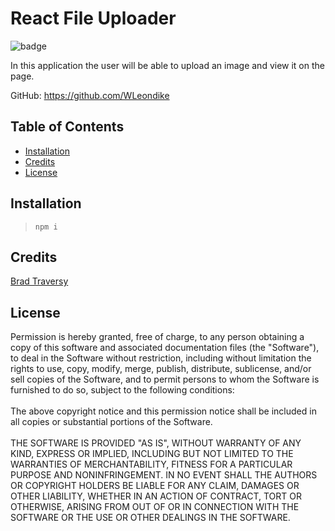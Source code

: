 # React File Uploader

  ![badge](https://img.shields.io/badge/License-MIT-blue)

  In this application the user will be able to upload an image and view it on the page.

  GitHub: https://github.com/WLeondike
  

  ## Table of Contents

  * [Installation](#installation)
  * [Credits](#credits)
  * [License](#license)
  

  ## Installation
  
  > ``` npm i ```
  
  
  ## Credits
  
  [Brad Traversy](https://www.youtube.com/watch?v=b6Oe2puTdMQ&ab_channel=TraversyMedia)
  

  ## License
  
  Permission is hereby granted, free of charge, to any person obtaining a copy of this software and associated documentation files (the "Software"), to deal in the Software without restriction, including without limitation the rights to use, copy, modify, merge, publish, distribute, sublicense, and/or sell copies of the Software, and to permit persons to whom the Software is furnished to do so, subject to the following conditions: <br> <br> The above copyright notice and this permission notice shall be included in all copies or substantial portions of the Software. <br> <br> THE SOFTWARE IS PROVIDED "AS IS", WITHOUT WARRANTY OF ANY KIND, EXPRESS OR IMPLIED, INCLUDING BUT NOT LIMITED TO THE WARRANTIES OF MERCHANTABILITY, FITNESS FOR A PARTICULAR PURPOSE AND NONINFRINGEMENT. IN NO EVENT SHALL THE AUTHORS OR COPYRIGHT HOLDERS BE LIABLE FOR ANY CLAIM, DAMAGES OR OTHER LIABILITY, WHETHER IN AN ACTION OF CONTRACT, TORT OR OTHERWISE, ARISING FROM OUT OF OR IN CONNECTION WITH THE SOFTWARE OR THE USE OR OTHER DEALINGS IN THE SOFTWARE.